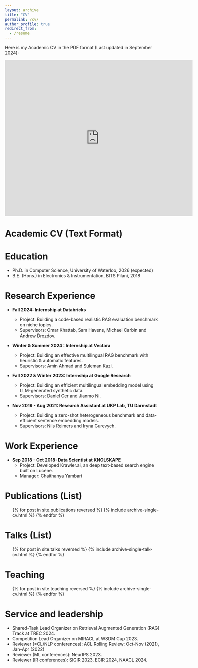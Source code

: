 ```yaml
---
layout: archive
title: "CV"
permalink: /cv/
author_profile: true
redirect_from:
  - /resume
---
```


Here is my Academic CV in the PDF format (Last updated in September 2024):

<embed src="https://thakur-nandan.github.io/files/Nandan_Thakur_CV_latest.pdf" type="application/pdf" width="600px" height="500px" />
<p></p>

# Academic CV (Text Format)

Education
======
* Ph.D. in Computer Science, University of Waterloo, 2026 (expected)
* B.E. (Hons.) in Electronics & Instrumentation, BITS Pilani, 2018

Research Experience
======
* **Fall 2024: Internship at Databricks**
  * Project: Building a code-based realistic RAG evaluation benchmark on niche topics.
  * Supervisors: Omar Khattab, Sam Havens, Michael Carbin and Andrew Drozdov. 

* **Winter & Summer 2024 : Internship at Vectara**
  * Project: Building an effective multilingual RAG benchmark with heuristic & automatic features.
  * Supervisors: Amin Ahmad and Suleman Kazi.

* **Fall 2022 & Winter 2023: Internship at Google Research**
  * Project: Building an efficient multilingual embedding model using LLM-generated synthetic data.
  * Supervisors: Daniel Cer and Jianmo Ni.

* **Nov 2019 - Aug 2021: Research Assistant at UKP Lab, TU Darmstadt**
  * Project: Building a zero-shot heterogeneous benchmark and data-efficient sentence embedding models.
  * Supervisors: Nils Reimers and Iryna Gurevych.

Work Experience
======
* **Sep 2018 - Oct 2018: Data Scientist at KNOLSKAPE**
  * Project: Developed Krawler.ai, an deep text-based search engine built on Lucene.
  * Manager: Chaithanya Yambari

Publications (List)
======
  <ul>{% for post in site.publications reversed %}
    {% include archive-single-cv.html %}
  {% endfor %}</ul>
  
Talks (List)
======
  <ul>{% for post in site.talks reversed %}
    {% include archive-single-talk-cv.html  %}
  {% endfor %}</ul>
  
Teaching
======
  <ul>{% for post in site.teaching reversed %}
    {% include archive-single-cv.html %}
  {% endfor %}</ul>
  
Service and leadership
======
* Shared-Task Lead Organizer on Retrieval Augmented Generation (RAG) Track at TREC 2024.
* Competition Lead Organizer on MIRACL at WSDM Cup 2023.
* Reviewer (*CL/NLP conferences): ACL Rolling Review: Oct-Nov (2021), Jan-Apr (2022)
* Reviewer (ML conferences): NeurIPS 2023.
* Reviewer (IR conferences): SIGIR 2023, ECIR 2024, NAACL 2024.
